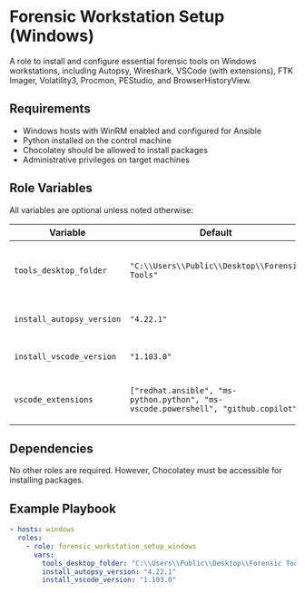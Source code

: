 # Forensic Workstation Setup (Windows)

A role to install and configure essential forensic tools on Windows workstations, including Autopsy, Wireshark, VSCode (with extensions), FTK Imager, Volatility3, Procmon, PEStudio, and BrowserHistoryView.

## Requirements

- Windows hosts with WinRM enabled and configured for Ansible
- Python installed on the control machine
- Chocolatey should be allowed to install packages
- Administrative privileges on target machines

## Role Variables

All variables are optional unless noted otherwise:

| Variable | Default | Description |
|----------|---------|-------------|
| `tools_desktop_folder` | `"C:\\Users\\Public\\Desktop\\Forensic Tools"` | Folder to store all forensic tool shortcuts |
| `install_autopsy_version` | `"4.22.1"` | Version of Autopsy to install |
| `install_vscode_version` | `"1.103.0"` | Version of VSCode to install |
| `vscode_extensions` | `["redhat.ansible", "ms-python.python", "ms-vscode.powershell", "github.copilot"]` | List of VSCode extensions to install |

## Dependencies

No other roles are required. However, Chocolatey must be accessible for installing packages.

## Example Playbook

```yaml
- hosts: windows
  roles:
    - role: forensic_workstation_setup_windows
      vars:
        tools_desktop_folder: "C:\\Users\\Public\\Desktop\\Forensic Tools"
        install_autopsy_version: "4.22.1"
        install_vscode_version: "1.103.0"

